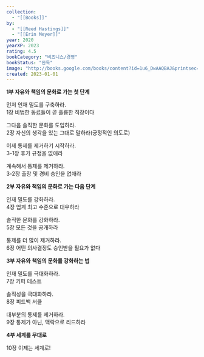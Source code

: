 ```yaml
---
collection:
  - "[[Books]]"
by:
  - "[[Reed Hastings]]"
  - "[[Erin Meyer]]"
year: 2020
yearXP: 2023
rating: 4.5
bookCategory: "비즈니스/경영"
bookStatus: "완독"
image: "http://books.google.com/books/content?id=1u6_DwAAQBAJ&printsec=frontcover&img=1&zoom=1&edge=curl&source=gbs_api"
created: 2023-01-01
---
```


**1부 자유와 책임의 문화로 가는 첫 단계**  
  
먼저 인재 밀도를 구축하라.  
1장 비범한 동료들이 곧 훌륭한 직장이다   
  
그다음 솔직한 문화를 도입하라.  
2장 자신의 생각을 있는 그대로 말하라(긍정적인 의도로)   
  
이제 통제를 제거하기 시작하라.  
3-1장 휴가 규정을 없애라   
  
계속해서 통제를 제거하라.  
3-2장 출장 및 경비 승인을 없애라   
  
**2부 자유와 책임의 문화로 가는 다음 단계**  
  
인재 밀도를 강화하라.  
4장 업계 최고 수준으로 대우하라  
  
솔직한 문화를 강화하라.  
5장 모든 것을 공개하라   
  
통제를 더 많이 제거하라.  
6장 어떤 의사결정도 승인받을 필요가 없다   
  
**3부 자유와 책임의 문화를 강화하는 법**  
  
인재 밀도를 극대화하라.  
7장 키퍼 테스트   
  
솔직성을 극대화하라.  
8장 피드백 서클   
  
대부분의 통제를 제거하라.  
9장 통제가 아닌, 맥락으로 리드하라   
  
**4부 세계를 무대로**  
  
10장 이제는 세계로!
